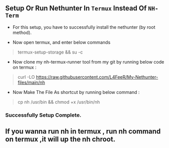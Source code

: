 ## Setup Or Run Nethunter In `Termux` Instead Of `NH-Term`

* For this setup, you have to successfully install the nethunter (by root method).

* Now open termux, and enter below commands

> termux-setup-storage && su -c

* Now clone my nh-termux-runner tool from my git by running below code on termux : 

> curl -LO https://raw.githubusercontent.com/L4FeeR/My-Nethunter-files/main/nh

* Now Make The File As shortcut by running below command : 

> cp nh /usr/bin && chmod +x /usr/bin/nh

### Successfully Setup Complete.

## If you wanna run nh in termux , run nh command on termux ,it will up the nh chroot.
